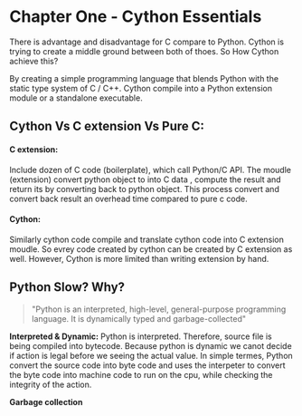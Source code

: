 # Chapter One - Cython Essentials

There is advantage and disadvantage for C compare to Python. Cython is trying to create a middle ground between both of thoes. 
So How Cython achieve this? 


By creating a simple programming language that blends Python with the static type system
of C / C++. Cython compile into a Python extension module or a standalone executable.


## Cython Vs C extension Vs Pure C:

#### C extension: 
Include dozen of C code (boilerplate), which call Python/C API. The moudle (extension) convert python object to into C data , compute the result and return its by converting back to python object. This process convert and convert back result an overhead time compared to pure c code.

#### Cython:
Similarly cython code compile and translate cython code into C extension moudle. So evrey code created by cython can be created by C extension as well. 
However, Cython is more limited than writing extension by hand.



## Python Slow? Why?


> "Python is an interpreted, high-level, general-purpose programming language. It is dynamically typed and garbage-collected"


**Interpreted & Dynamic:**
Python is interpreted. Therefore, source file is being compiled into bytecode. Because python is dynamic we canot decide if action is legal before we seeing the actual value. In simple termes, Python convert the source code into byte code and uses the interpeter to convert the byte code into machine code to run on the cpu, while checking the integrity of the action.

**Garbage collection**
